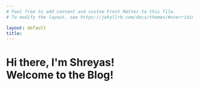 ```yaml
---
# Feel free to add content and custom Front Matter to this file.
# To modify the layout, see https://jekyllrb.com/docs/themes/#overriding-theme-defaults

layout: default
title: 
---
```

<div class="blurb">
    <h1>Hi there, I'm Shreyas! <br> Welcome to the Blog!</h1>
</div><!-- /.blurb -->